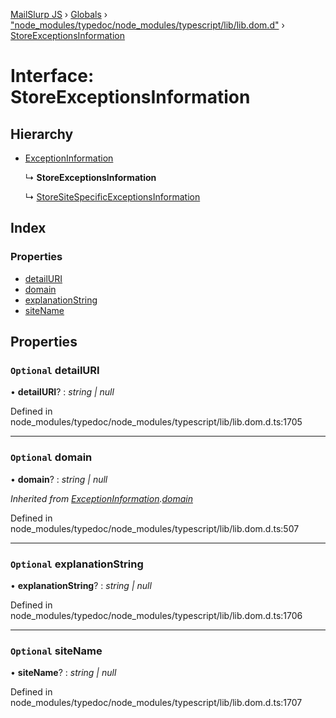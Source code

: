 [MailSlurp JS](../README.md) › [Globals](../globals.md) › ["node_modules/typedoc/node_modules/typescript/lib/lib.dom.d"](../modules/_node_modules_typedoc_node_modules_typescript_lib_lib_dom_d_.md) › [StoreExceptionsInformation](_node_modules_typedoc_node_modules_typescript_lib_lib_dom_d_.storeexceptionsinformation.md)

# Interface: StoreExceptionsInformation

## Hierarchy

* [ExceptionInformation](_node_modules_typedoc_node_modules_typescript_lib_lib_dom_d_.exceptioninformation.md)

  ↳ **StoreExceptionsInformation**

  ↳ [StoreSiteSpecificExceptionsInformation](_node_modules_typedoc_node_modules_typescript_lib_lib_dom_d_.storesitespecificexceptionsinformation.md)

## Index

### Properties

* [detailURI](_node_modules_typedoc_node_modules_typescript_lib_lib_dom_d_.storeexceptionsinformation.md#optional-detailuri)
* [domain](_node_modules_typedoc_node_modules_typescript_lib_lib_dom_d_.storeexceptionsinformation.md#optional-domain)
* [explanationString](_node_modules_typedoc_node_modules_typescript_lib_lib_dom_d_.storeexceptionsinformation.md#optional-explanationstring)
* [siteName](_node_modules_typedoc_node_modules_typescript_lib_lib_dom_d_.storeexceptionsinformation.md#optional-sitename)

## Properties

### `Optional` detailURI

• **detailURI**? : *string | null*

Defined in node_modules/typedoc/node_modules/typescript/lib/lib.dom.d.ts:1705

___

### `Optional` domain

• **domain**? : *string | null*

*Inherited from [ExceptionInformation](_node_modules_typedoc_node_modules_typescript_lib_lib_dom_d_.exceptioninformation.md).[domain](_node_modules_typedoc_node_modules_typescript_lib_lib_dom_d_.exceptioninformation.md#optional-domain)*

Defined in node_modules/typedoc/node_modules/typescript/lib/lib.dom.d.ts:507

___

### `Optional` explanationString

• **explanationString**? : *string | null*

Defined in node_modules/typedoc/node_modules/typescript/lib/lib.dom.d.ts:1706

___

### `Optional` siteName

• **siteName**? : *string | null*

Defined in node_modules/typedoc/node_modules/typescript/lib/lib.dom.d.ts:1707
